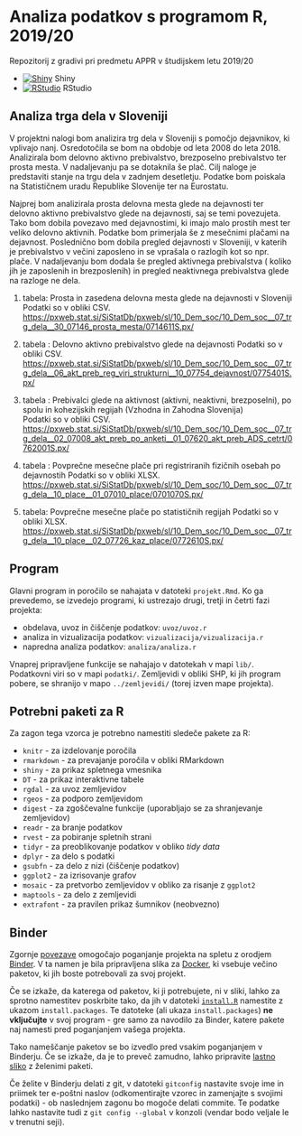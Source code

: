 # Analiza podatkov s programom R, 2019/20

Repozitorij z gradivi pri predmetu APPR v študijskem letu 2019/20

* [![Shiny](http://mybinder.org/badge.svg)](http://mybinder.org/v2/gh/evawinkler/APPR-2019-20/master?urlpath=shiny/APPR-2019-20/projekt.Rmd) Shiny
* [![RStudio](http://mybinder.org/badge.svg)](http://mybinder.org/v2/gh/evawinkler/APPR-2019-20/master?urlpath=rstudio) RStudio

## Analiza trga dela v Sloveniji

V projektni nalogi bom analizira trg dela v Sloveniji s pomočjo dejavnikov, ki vplivajo nanj. Osredotočila se bom na obdobje od leta 2008 do leta 2018. Analizirala bom delovno aktivno prebivalstvo, brezposelno prebivalstvo ter prosta mesta. V nadaljevanju pa se dotaknila še plač. Cilj naloge je predstaviti stanje na trgu dela v zadnjem desetletju. Podatke bom poiskala na Statističnem uradu Republike Slovenije ter na Eurostatu. 

Najprej bom analizirala prosta delovna mesta glede na dejavnosti ter delovno aktivno prebivalstvo glede na dejavnosti, saj se temi povezujeta. Tako bom dobila povezavo med dejavnostimi, ki imajo malo prostih mest ter veliko delovno aktivnih. Podatke bom primerjala še z mesečnimi plačami na dejavnost. Poslednično bom dobila pregled dejavnosti v Sloveniji, v katerih je prebivalstvo v  večini zaposleno in se vprašala o razlogih kot so npr. plače. 
V nadaljevanju bom dodala še pregled aktivnega prebivalstva ( koliko jih je zaposlenih in brezposlenih) in  pregled neaktivnega prebivalstva glede na razloge ne dela. 

1. tabela: Prosta in zasedena delovna mesta glede na dejavnosti  v Sloveniji
Podatki so v obliki CSV. 
https://pxweb.stat.si/SiStatDb/pxweb/sl/10_Dem_soc/10_Dem_soc__07_trg_dela__30_07146_prosta_mesta/0714611S.px/

2. tabela : Delovno aktivno prebivalstvo glede na dejavnosti 
Podatki so v obliki CSV. 
https://pxweb.stat.si/SiStatDb/pxweb/sl/10_Dem_soc/10_Dem_soc__07_trg_dela__06_akt_preb_reg_viri_strukturni__10_07754_dejavnost/0775401S.px/ 

3. tabela : Prebivalci glede na aktivnost (aktivni, neaktivni, brezposelni), po spolu in kohezijskih regijah (Vzhodna in Zahodna Slovenija)  
Podatki so v obliki CSV. 
https://pxweb.stat.si/SiStatDb/pxweb/sl/10_Dem_soc/10_Dem_soc__07_trg_dela__02_07008_akt_preb_po_anketi__01_07620_akt_preb_ADS_cetrt/0762001S.px/

4. tabela : Povprečne mesečne plače  pri registriranih fizičnih osebah po dejavnostih
Podatki so v obliki XLSX. 
https://pxweb.stat.si/SiStatDb/pxweb/sl/10_Dem_soc/10_Dem_soc__07_trg_dela__10_place__01_07010_place/0701070S.px/
 
5. tabela: Povprečne mesečne plače po statističnih regijah
Podatki so v obliki XLSX.
https://pxweb.stat.si/SiStatDb/pxweb/sl/10_Dem_soc/10_Dem_soc__07_trg_dela__10_place__02_07726_kaz_place/0772610S.px/


## Program

Glavni program in poročilo se nahajata v datoteki `projekt.Rmd`.
Ko ga prevedemo, se izvedejo programi, ki ustrezajo drugi, tretji in četrti fazi projekta:

* obdelava, uvoz in čiščenje podatkov: `uvoz/uvoz.r`
* analiza in vizualizacija podatkov: `vizualizacija/vizualizacija.r`
* napredna analiza podatkov: `analiza/analiza.r`

Vnaprej pripravljene funkcije se nahajajo v datotekah v mapi `lib/`.
Podatkovni viri so v mapi `podatki/`.
Zemljevidi v obliki SHP, ki jih program pobere,
se shranijo v mapo `../zemljevidi/` (torej izven mape projekta).

## Potrebni paketi za R

Za zagon tega vzorca je potrebno namestiti sledeče pakete za R:

* `knitr` - za izdelovanje poročila
* `rmarkdown` - za prevajanje poročila v obliki RMarkdown
* `shiny` - za prikaz spletnega vmesnika
* `DT` - za prikaz interaktivne tabele
* `rgdal` - za uvoz zemljevidov
* `rgeos` - za podporo zemljevidom
* `digest` - za zgoščevalne funkcije (uporabljajo se za shranjevanje zemljevidov)
* `readr` - za branje podatkov
* `rvest` - za pobiranje spletnih strani
* `tidyr` - za preoblikovanje podatkov v obliko *tidy data*
* `dplyr` - za delo s podatki
* `gsubfn` - za delo z nizi (čiščenje podatkov)
* `ggplot2` - za izrisovanje grafov
* `mosaic` - za pretvorbo zemljevidov v obliko za risanje z `ggplot2`
* `maptools` - za delo z zemljevidi
* `extrafont` - za pravilen prikaz šumnikov (neobvezno)

## Binder

Zgornje [povezave](#analiza-podatkov-s-programom-r-201819)
omogočajo poganjanje projekta na spletu z orodjem [Binder](https://mybinder.org/).
V ta namen je bila pripravljena slika za [Docker](https://www.docker.com/),
ki vsebuje večino paketov, ki jih boste potrebovali za svoj projekt.

Če se izkaže, da katerega od paketov, ki ji potrebujete, ni v sliki,
lahko za sprotno namestitev poskrbite tako,
da jih v datoteki [`install.R`](install.R) namestite z ukazom `install.packages`.
Te datoteke (ali ukaza `install.packages`) **ne vključujte** v svoj program -
gre samo za navodilo za Binder, katere pakete naj namesti pred poganjanjem vašega projekta.

Tako nameščanje paketov se bo izvedlo pred vsakim poganjanjem v Binderju.
Če se izkaže, da je to preveč zamudno,
lahko pripravite [lastno sliko](https://github.com/jaanos/APPR-docker) z želenimi paketi.

Če želite v Binderju delati z git,
v datoteki `gitconfig` nastavite svoje ime in priimek ter e-poštni naslov
(odkomentirajte vzorec in zamenjajte s svojimi podatki) -
ob naslednjem zagonu bo mogoče delati commite.
Te podatke lahko nastavite tudi z `git config --global` v konzoli
(vendar bodo veljale le v trenutni seji).

